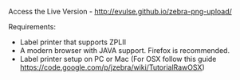 Access the Live Version - http://evulse.github.io/zebra-png-upload/

Requirements:

- Label printer that supports ZPLII
- A modern browser with JAVA support. Firefox is recommended.
- Label printer setup on PC or Mac (For OSX follow this guide https://code.google.com/p/jzebra/wiki/TutorialRawOSX)

